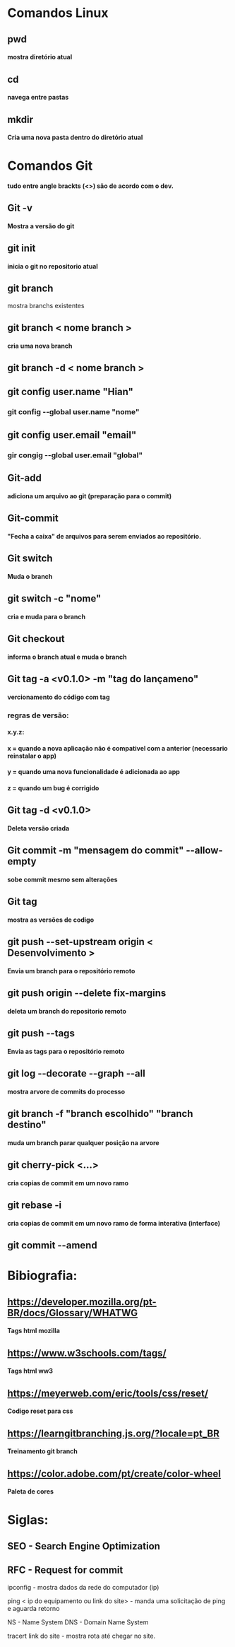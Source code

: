 # Comandos Linux

## pwd
#### mostra diretório atual

## cd
#### navega entre pastas

## mkdir
#### Cria uma nova pasta dentro do diretório atual

# Comandos Git
#### tudo entre angle brackts (<>) são de acordo com o dev.

## Git -v
#### Mostra a versão do git

## git init
#### inicia o git no repositorio atual 

## git branch
mostra branchs existentes

## git branch < nome branch >
#### cria uma nova branch 

## git branch -d < nome branch > 

## git config user.name "Hian"
### git config --global user.name "nome"

## git config user.email "email"
### gir congig --global user.email "global"

## Git-add
#### adiciona um arquivo ao git (preparação para o commit)

## Git-commit
#### "Fecha a caixa" de arquivos para serem enviados ao repositório.

## Git switch <seu branch> 
#### Muda o branch 

## git switch -c "nome"
#### cria e muda para o branch

## Git checkout <seu branch> 
#### informa o branch atual e muda o branch

## Git tag -a <v0.1.0> -m "tag do lançameno"
#### vercionamento do código com tag
### regras de versão:
#### x.y.z: 
#### x = quando a nova aplicação não é compativel com a anterior (necessario reinstalar o app)
#### y = quando uma nova funcionalidade é adicionada ao app
#### z = quando um bug é corrigido

## Git tag -d <v0.1.0>
#### Deleta versão criada

## Git commit -m "mensagem do commit" --allow-empty 
#### sobe commit mesmo sem alterações

## Git tag
#### mostra as versões de codigo

## git push --set-upstream origin < Desenvolvimento >
#### Envia um branch para o repositório remoto

## git push origin --delete fix-margins
#### deleta um branch do repositorio remoto

## git push --tags
#### Envia as tags para o repositório remoto

## git log --decorate --graph --all
#### mostra arvore de commits do processo

## git branch -f "branch escolhido" "branch destino"
#### muda um branch parar qualquer posição na arvore

## git cherry-pick <Commit1> <Commit2> <...>
#### cria copias de commit em um novo ramo

## git rebase -i
#### cria copias de commit em um novo ramo de forma interativa (interface)

## git commit --amend

# Bibiografia:
## https://developer.mozilla.org/pt-BR/docs/Glossary/WHATWG
#### Tags html mozilla

## https://www.w3schools.com/tags/
#### Tags html ww3

## https://meyerweb.com/eric/tools/css/reset/
#### Codigo reset para css

## https://learngitbranching.js.org/?locale=pt_BR
#### Treinamento git branch

## https://color.adobe.com/pt/create/color-wheel
#### Paleta de cores

# Siglas:
## SEO - Search Engine Optimization
## RFC - Request for commit

ipconfig - mostra dados da rede do computador (ip)

ping < ip do equipamento ou link do site> - manda uma solicitação de ping e aguarda retorno 

NS - Name System
DNS - Domain Name System

tracert link do site - mostra rota até chegar no site.
